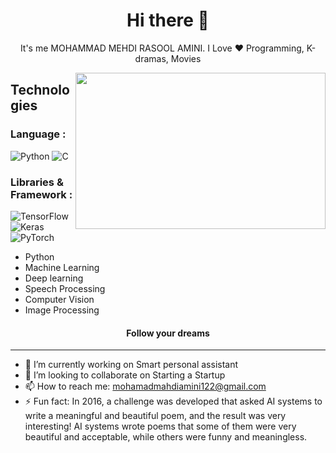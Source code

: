<h1 align="center"> Hi there 👋 </h1>
<p align="center"> It's me MOHAMMAD MEHDI RASOOL AMINI. I Love ❤️ Programming, K-dramas, Movies</p>
<img align="right" src="https://sobhan.institute/wp-content/uploads/2022/10/14123444.jpg" height="250" width="400">

## **Technologies**
### Language :

![Python](https://img.shields.io/badge/-python-%23F7DF1C?style=for-the-badge&logo=python&logoColor=000000&labelColor=%23F7DF1C&color=%23FFCE5A)
![C](https://img.shields.io/badge/-c-%231572B6?style=for-the-badge&logo=c)

### Libraries & Framework :

![TensorFlow](https://img.shields.io/badge/-TensorFlow%20JS-007ACC?style=for-the-badge&logo=react&logoColor=ffffff)
![Keras](https://img.shields.io/badge/-Keras-563D7C?style=for-the-badge&logo=Keras&logoColor=ffffff)
![PyTorch‌](https://img.shields.io/badge/-PyTorch‌%20CSS-22D3EE?style=for-the-badge&logo=PyTorch‌&logoColor=ffffff)





- Python
- Machine Learning
- Deep learning
- Speech Processing
- Computer Vision
- Image Processing
 
<h4 align="center">Follow your dreams</h4>

***

- 🔭 I’m currently working on Smart personal assistant                     
- 👯 I’m looking to collaborate on Starting a Startup         
- 📫 How to reach me: mohamadmahdiamini122@gmail.com     
- ⚡ Fun fact: In 2016, a challenge was developed that asked AI systems to write a meaningful and beautiful poem, and the result was very interesting! AI systems wrote poems that some of them were very beautiful and acceptable, while others were funny and meaningless.</p>


